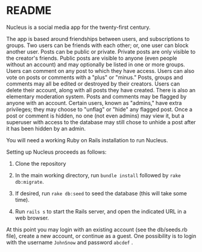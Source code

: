 # README

Nucleus is a social media app for the twenty-first century.

The app is based around friendships between users, and subscriptions to groups.
Two users can be friends with each other; or, one user can block another user.
Posts can be public or private. Private posts are only visible to the creator's
friends. Public posts are visible to anyone (even people without an account)
and may optionally be listed in one or more groups. Users can comment on any
post to which they have access. Users can also vote on posts or comments
with a "plus" or "minus." Posts, groups and comments may all be edited or destroyed
by their creators. Users can delete their account, along with all posts they
have created. There is also an elementary moderation system. Posts and comments
may be flagged by anyone with an account. Certain users, known as "admins," have
extra privileges; they may choose to "unflag" or "hide" any flagged post. Once a
post or comment is hidden, no one (not even admins) may view it, but a superuser 
with access to the database may still chose to unhide a post after it has been 
hidden by an admin.

You will need a working Ruby on Rails installation to run Nucleus.

Setting up Nucleus proceeds as follows:

1. Clone the repository

2. In the main working directory, run ```bundle install``` followed by ```rake db:migrate```.

3. If desired, run ```rake db:seed``` to seed the database (this will take some time).

4. Run ```rails s``` to start the Rails server, and open the indicated URL in a web
browser.

At this point you may login with an existing account (see the db/seeds.rb file),
create a new account, or continue as a guest. One possibility is to login with
the username ```JohnSnow``` and password ```abcdef``` .